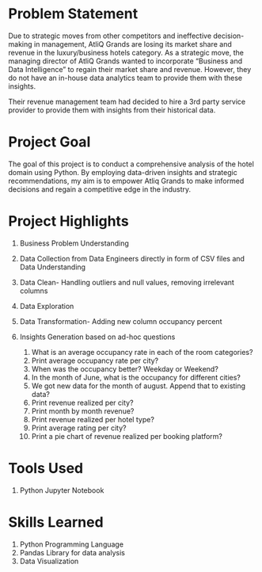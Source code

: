 # Problem Statement
Due to strategic moves from other competitors and ineffective decision-making in management, AtliQ Grands are losing its market share and revenue in the luxury/business hotels category. As a strategic move, the managing director of AtliQ Grands wanted to incorporate “Business and Data Intelligence” to regain their market share and revenue. However, they do not have an in-house data analytics team to provide them with these insights.

Their revenue management team had decided to hire a 3rd party service provider to provide them with insights from their historical data.

# Project Goal
The goal of this project is to conduct a comprehensive analysis of the hotel domain using Python. By employing data-driven insights and strategic recommendations, my aim is to empower Atliq Grands to make informed decisions and regain a competitive edge in the industry.

# Project Highlights
1. Business Problem Understanding
2. Data Collection from Data Engineers directly in form of CSV files and Data Understanding
3. Data Clean- Handling outliers and null values, removing irrelevant columns
4. Data Exploration
5. Data Transformation- Adding new column occupancy percent
6. Insights Generation based on ad-hoc questions

    1.  What is an average occupancy rate in each of the room categories?
    2.  Print average occupancy rate per city?
    3.  When was the occupancy better? Weekday or Weekend?
    4.  In the month of June, what is the occupancy for different cities?
    5.  We got new data for the month of august. Append that to existing data?
    6.  Print revenue realized per city?
    7.  Print month by month revenue?
    8.  Print revenue realized per hotel type?
    9.  Print average rating per city?
    10.  Print a pie chart of revenue realized per booking platform?

 # Tools Used
 1. Python Jupyter Notebook

# Skills Learned
1. Python Programming Language
2. Pandas Library for data analysis
3. Data Visualization  

